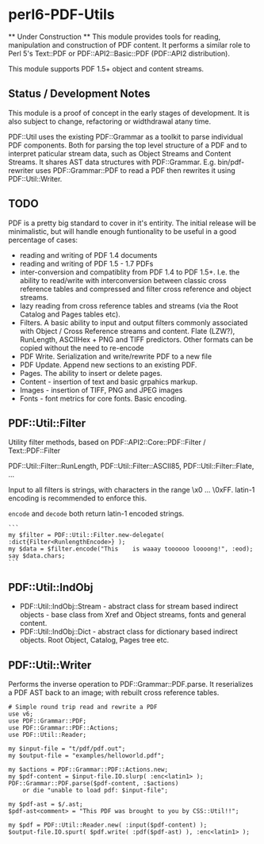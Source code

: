 perl6-PDF-Utils
===============

** Under Construction **  This module provides tools for reading, manipulation and construction of PDF content. It performs a similar role to Perl 5's Text::PDF or PDF::API2::Basic::PDF (PDF::API2 distribution).

This module supports PDF 1.5+ object and content streams. 

## Status / Development Notes

This module is a proof of concept in the early stages of development.  It is also subject to change, refactoring or widthdrawal atany time.

PDF::Util uses the existing PDF::Grammar as a toolkit to parse individual PDF components. Both for parsing the top level structure of a PDF and to interpret paticular stream data, such as Object Streams and Content Streams. It shares AST data structures with PDF::Grammar. E.g. bin/pdf-rewriter uses PDF::Grammar::PDF to read a PDF then rewrites it using PDF::Util::Writer.

## TODO

PDF is a pretty big standard to cover in it's entirity. The initial release will be minimalistic, but will handle enough funtionality to be useful in a good percentage of cases:

- reading and writing of PDF 1.4 documents
- reading and writing of PDF 1.5 - 1.7 PDFs
- inter-conversion and compatiblity from PDF 1.4 to PDF 1.5+. I.e. the ability to read/write with interconversion between classic cross reference tables and compressed and filter cross reference and object streams.
- lazy reading from cross reference tables and streams (via the Root Catalog and Pages tables etc).
- Filters. A basic ability to input and output filters commonly associated with Object / Cross Reference streams and content. Flate (LZW?), RunLength, ASCIIHex + PNG and TIFF predictors. Other formats can be copied without the need to re-encode
- PDF Write. Serialization and write/rewrite PDF to a new file
- PDF Update. Append new sections to an existing PDF.
- Pages. The ability to insert or delete pages.
- Content - insertion of text and basic grpahics markup.
- Images - insertion of TIFF, PNG and JPEG images
- Fonts - font metrics for core fonts. Basic encoding.

## PDF::Util::Filter

Utility filter methods, based on PDF::API2::Core::PDF::Filter / Text::PDF::Filter

PDF::Util::Filter::RunLength, PDF::Util::Filter::ASCII85, PDF::Util::Filter::Flate, ...

Input to all filters is strings, with characters in the range \x0 ... \0xFF. latin-1 encoding
is recommended to enforce this.

`encode` and `decode` both return latin-1 encoded strings.

    ```
    my $filter = PDF::Util::Filter.new-delegate( :dict{Filter<RunlengthEncode>} );
    my $data = $filter.encode("This    is waaay toooooo loooong!", :eod);
    say $data.chars;
    ```

## PDF::Util::IndObj

- PDF::Util::IndObj::Stream - abstract class for stream based indirect objects - base class from Xref and Object streams, fonts and general content.
- PDF::Util::IndObj::Dict - abstract class for dictionary based indirect objects. Root Object, Catalog, Pages tree etc.

## PDF::Util::Writer

Performs the inverse operation to PDF::Grammar::PDF.parse. It reserializes a PDF AST back to an image;
with rebuilt cross reference tables.

```
# Simple round trip read and rewrite a PDF
use v6;
use PDF::Grammar::PDF;
use PDF::Grammar::PDF::Actions;
use PDF::Util::Reader;

my $input-file = "t/pdf/pdf.out";
my $output-file = "examples/helloworld.pdf";

my $actions = PDF::Grammar::PDF::Actions.new;
my $pdf-content = $input-file.IO.slurp( :enc<latin1> );
PDF::Grammar::PDF.parse($pdf-content, :$actions)
    or die "unable to load pdf: $input-file";

my $pdf-ast = $/.ast;
$pdf-ast<comment> = "This PDF was brought to you by CSS::Util!!";

my $pdf = PDF::Util::Reader.new( :input($pdf-content) );
$output-file.IO.spurt( $pdf.write( :pdf($pdf-ast) ), :enc<latin1> );
```
